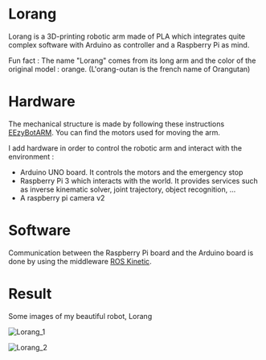 # Lorang
Lorang is a 3D-printing robotic arm made of PLA which integrates quite complex software with Arduino as controller and a Raspberry Pi as mind.

Fun fact : The name "Lorang" comes from its long arm and the color of the original model : orange. (L'orang-outan is the french name of Orangutan)



# Hardware
The mechanical structure is made by following these instructions [EEzyBotARM](https://www.thingiverse.com/thing:1454048). You can find the motors used for moving the arm.

I add hardware in order to control the robotic arm and interact with the environment :
- Arduino UNO board. It controls the motors and the emergency stop
- Raspberry Pi 3 which interacts with the world. It provides services such as inverse kinematic solver, joint trajectory, object recognition, ...
- A raspberry pi camera v2

# Software
Communication between the Raspberry Pi board and the Arduino board is done by using the middleware [ROS Kinetic](http://www.ros.org/).

# Result
Some images of my beautiful robot, Lorang

![Lorang_1](../master/Lorang_1.jpg)

![Lorang_2](../master/Lorang_2.jpg)



